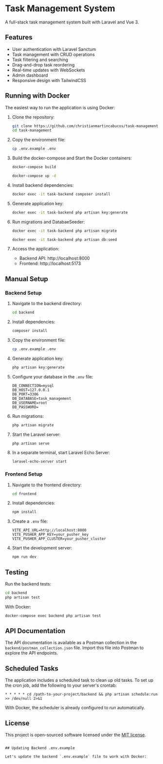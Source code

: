 # Task Management System

A full-stack task management system built with Laravel and Vue 3.

## Features

- User authentication with Laravel Sanctum
- Task management with CRUD operations
- Task filtering and searching
- Drag-and-drop task reordering
- Real-time updates with WebSockets
- Admin dashboard
- Responsive design with TailwindCSS

## Running with Docker

The easiest way to run the application is using Docker:

1. Clone the repository:
   ```bash
   git clone https://github.com/christianmartincabucos/task-management-system.git
   cd task-management
   ```

2. Copy the environment file:
   ```bash
   cp .env.example .env
   ```

3. Build the docker-compose and Start the Docker containers:
   ```bash
   docker-compose build
   ```
   ```bash
   docker-compose up -d
   ```

4. Install backend dependencies:
   ```bash
   docker exec -it task-backend composer install
   ```

5. Generate application key:
   ```bash
   docker exec -it task-backend php artisan key:generate
   ```

6. Run migrations and DatabaeSeeder:
   ```bash
   docker exec -it task-backend php artisan migrate
   ```
   ```bash
   docker exec -it task-backend php artisan db:seed
   ```

7. Access the application:
   - Backend API: http://localhost:8000
   - Frontend: http://localhost:5173

## Manual Setup

### Backend Setup

1. Navigate to the backend directory:
   ```bash
   cd backend
   ```

2. Install dependencies:
   ```bash
   composer install
   ```

3. Copy the environment file:
   ```bash
   cp .env.example .env
   ```

4. Generate application key:
   ```bash
   php artisan key:generate
   ```

5. Configure your database in the `.env` file:
   ```
   DB_CONNECTION=mysql
   DB_HOST=127.0.0.1
   DB_PORT=3306
   DB_DATABASE=task_management
   DB_USERNAME=root
   DB_PASSWORD=
   ```

6. Run migrations:
   ```bash
   php artisan migrate
   ```

7. Start the Laravel server:
   ```bash
   php artisan serve
   ```

8. In a separate terminal, start Laravel Echo Server:
   ```bash
   laravel-echo-server start
   ```

### Frontend Setup

1. Navigate to the frontend directory:
   ```bash
   cd frontend
   ```

2. Install dependencies:
   ```bash
   npm install
   ```

3. Create a `.env` file:
   ```
   VITE_API_URL=http://localhost:8000
   VITE_PUSHER_APP_KEY=your_pusher_key
   VITE_PUSHER_APP_CLUSTER=your_pusher_cluster
   ```

4. Start the development server:
   ```bash
   npm run dev
   ```

## Testing

Run the backend tests:

```bash
cd backend
php artisan test
```

With Docker:
```bash
docker-compose exec backend php artisan test
```

## API Documentation

The API documentation is available as a Postman collection in the `backend/postman_collection.json` file. Import this file into Postman to explore the API endpoints.

## Scheduled Tasks

The application includes a scheduled task to clean up old tasks. To set up the cron job, add the following to your server's crontab:

```
* * * * * cd /path-to-your-project/backend && php artisan schedule:run >> /dev/null 2>&1
```

With Docker, the scheduler is already configured to run automatically.

## License

This project is open-sourced software licensed under the [MIT license](https://opensource.org/licenses/MIT).
```

## Updating Backend .env.example

Let's update the backend `.env.example` file to work with Docker:
